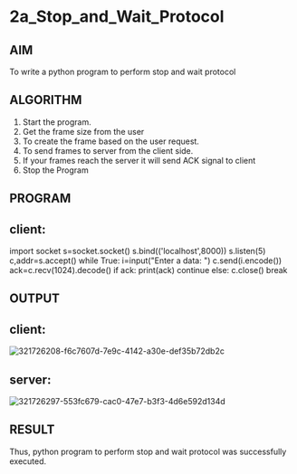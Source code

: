 # 2a_Stop_and_Wait_Protocol
## AIM 
To write a python program to perform stop and wait protocol
## ALGORITHM
1. Start the program.
2. Get the frame size from the user
3. To create the frame based on the user request.
4. To send frames to server from the client side.
5. If your frames reach the server it will send ACK signal to client
6. Stop the Program
## PROGRAM
## client:
import socket
s=socket.socket()
s.bind(('localhost',8000))
s.listen(5)
c,addr=s.accept()
while True:
  i=input("Enter a data: ")
  c.send(i.encode())
  ack=c.recv(1024).decode()
  if ack:
    print(ack)
    continue
  else:
    c.close()
    break
## OUTPUT
## client:
![321726208-f6c7607d-7e9c-4142-a30e-def35b72db2c](https://github.com/Rithviknathan/2a_Stop_and_Wait_Protocol/assets/148410509/f3dc81bb-d12c-4723-a52d-c1f69f41fd28)
## server:
![321726297-553fc679-cac0-47e7-b3f3-4d6e592d134d](https://github.com/Rithviknathan/2a_Stop_and_Wait_Protocol/assets/148410509/3ad37779-4dc8-4b5e-81a0-87096efaeef9)

## RESULT
Thus, python program to perform stop and wait protocol was successfully executed.
